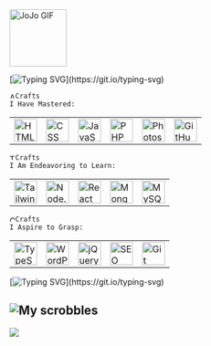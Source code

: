 <div align="left">
  <img src="https://i.pinimg.com/originals/03/f1/0c/03f10ce42d82b29ca86a99a36051f963.gif" alt="JoJo GIF" width="100">
</div>

[![Typing SVG](https://readme-typing-svg.demolab.com?font=Fira+Code&size=13&pause=1000&color=00F715&width=435&lines=Greetings+everynyan+!+!+!+!)](https://git.io/typing-svg)

<img src="https://raw.githubusercontent.com/Tarikul-Islam-Anik/Telegram-Animated-Emojis/main/Smileys/Alien%20Monster.webp" alt="Alien Monster" width="10" height="10" /><code>Crafts I Have Mastered:</code>
<table>
  <tr>
    <td><img src="https://cdn.jsdelivr.net/gh/devicons/devicon/icons/html5/html5-original.svg" width="40" height="40" alt="HTML"></td>
    <td><img src="https://cdn.jsdelivr.net/gh/devicons/devicon/icons/css3/css3-original.svg" width="40" height="40" alt="CSS"></td>
    <td><img src="https://cdn.jsdelivr.net/gh/devicons/devicon/icons/javascript/javascript-original.svg" width="40" height="40" alt="JavaScript"></td>
    <td><img src="https://cdn.jsdelivr.net/gh/devicons/devicon/icons/php/php-original.svg" width="40" height="40" alt="PHP"></td>
    <td><img src="https://img.icons8.com/color/344/adobe-photoshop--v1.png" width="40" height="40" alt="Photoshop"></td>
    <td><img src="https://img.icons8.com/fluency/344/github.png" width="40" height="40" alt="GitHub Desktop"></td>
  </tr>
</table>

<img src="https://raw.githubusercontent.com/Tarikul-Islam-Anik/Telegram-Animated-Emojis/main/Animals%20and%20Nature/Tiger%20Face.webp" alt="Tiger Face" width="10" height="10" /><code>Crafts I Am Endeavoring to Learn:</code>
<table>
  <tr>
    <td><img src="https://img.icons8.com/?size=512&id=FnnFuAIw4e8j&format=png" width="40" height="40" alt="Tailwind CSS"></td>
    <td><img src="https://cdn.jsdelivr.net/gh/devicons/devicon/icons/nodejs/nodejs-original.svg" width="40" height="40" alt="Node.js"></td>
    <td><img src="https://cdn.jsdelivr.net/gh/devicons/devicon/icons/react/react-original.svg" width="40" height="40" alt="React"></td>
    <td><img src="https://cdn.jsdelivr.net/gh/devicons/devicon/icons/mongodb/mongodb-original.svg" width="40" height="40" alt="MongoDB"></td>
    <td><img src="https://cdn.jsdelivr.net/gh/devicons/devicon/icons/mysql/mysql-original.svg" width="40" height="40" alt="MySQL"></td>
  </tr>
</table>

<img src="https://raw.githubusercontent.com/Tarikul-Islam-Anik/Telegram-Animated-Emojis/main/Activity/Crystal%20Ball.webp" alt="Crystal Ball" width="10" height="10" /><code>Crafts I Aspire to Grasp:</code>
<table>
  <tr>
    <td><img src="https://cdn.jsdelivr.net/gh/devicons/devicon/icons/typescript/typescript-original.svg" width="40" height="40" alt="TypeScript"></td>
    <td><img src="https://upload.wikimedia.org/wikipedia/commons/thumb/9/98/WordPress_blue_logo.svg/512px-WordPress_blue_logo.svg.png" width="40" height="40" alt="WordPress"></td>
    <td><img src="https://cdn.worldvectorlogo.com/logos/jquery-4.svg" width="40" height="40" alt="jQuery"></td>
    <td><img src="https://cdn-icons-png.flaticon.com/512/2977/2977698.png" width="40" height="40" alt="SEO"></td>
    <td><img src="https://cdn.jsdelivr.net/gh/devicons/devicon/icons/git/git-original.svg" width="40" height="40" alt="Git"></td>
  </tr>
</table>

[![Typing SVG](https://readme-typing-svg.demolab.com?font=Fira+Code&size=13&pause=1000&color=9100F7FF&width=435&lines=Fetching+last.fm+scrobbles.+.+.+.)](https://git.io/typing-svg)

![My scrobbles](https://lastfm-recently-played.vercel.app/api?user=cruxbolt&bg_color=000000)
---
[![](https://visitcount.itsvg.in/api?id=biple&icon=0&color=0)](https://visitcount.itsvg.in)
